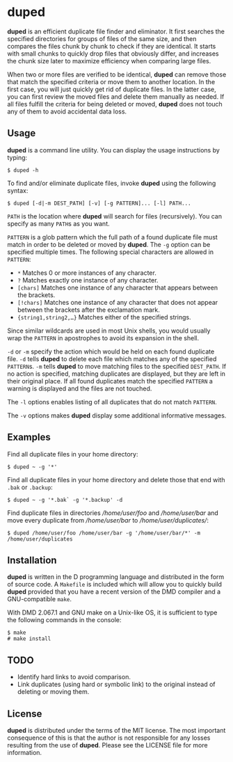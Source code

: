 # duped

**duped** is an efficient duplicate file finder and eliminator.
It first searches the specified directories for groups of files of the same size,
and then compares the files chunk by chunk to check if they are identical.
It starts with small chunks to quickly drop files that obviously differ, and increases the
chunk size later to maximize efficiency when comparing large files.

When two or more files are verified to be identical, **duped** can remove those that match the specified criteria
or move them to another location.
In the first case, you will just quickly get rid of duplicate files. In the latter case, you can first review
the moved files and delete them manually as needed.
If all files fulfill the criteria for being deleted or moved,
**duped** does not touch any of them to avoid accidental data loss.

## Usage

**duped** is a command line utility. You can display the usage instructions by typing:

    $ duped -h

To find and/or eliminate duplicate files, invoke **duped** using the following syntax:

    $ duped [-d|-m DEST_PATH] [-v] [-g PATTERN]... [-l] PATH...

`PATH` is the location where **duped** will search for files (recursively).
You can specify as many `PATH`s as you want.

`PATTERN` is a glob pattern which the full path of a found duplicate file must match in order
to be deleted or moved by **duped**. The `-g` option can be specified multiple times.
The following special characters are allowed in `PATTERN`:

* `*`	Matches 0 or more instances of any character.
* `?`	Matches exactly one instance of any character.
* `[chars]`	Matches one instance of any character that appears between the brackets.
* `[!chars]`	Matches one instance of any character that does not appear between the brackets after the exclamation mark.
* `{string1,string2,…}`	Matches either of the specified strings.

Since similar wildcards are used in most Unix shells, you would usually wrap the `PATTERN` in apostrophes to avoid
its expansion in the shell.

`-d` or `-m` specify the action which would be held on each found duplicate file.
`-d` tells **duped** to delete each file which matches any of the specified `PATTERN`s.
`-m` tells **duped** to move matching files to the specified `DEST_PATH`.
If no action is specified, matching duplicates are displayed, but they are left in their original place.
If all found duplicates match the specified `PATTERN` a warning is displayed and the files are not touched.

The `-l` options enables listing of all duplicates that do not match `PATTERN`.

The `-v` options makes **duped** display some additional informative messages.

## Examples

Find all duplicate files in your home directory:

    $ duped ~ -g '*'

Find all duplicate files in your home directory and delete those that end with `.bak` or `.backup`:

    $ duped ~ -g '*.bak` -g '*.backup' -d

Find duplicate files in directories */home/user/foo* and */home/user/bar* and move every duplicate
from */home/user/bar* to */home/user/duplicates/*:

    $ duped /home/user/foo /home/user/bar -g '/home/user/bar/*' -m /home/user/duplicates

## Installation

**duped** is written in the D programming language and distributed in the form of source code.
A `Makefile` is included which will allow you to quickly build **duped** provided that you have
a recent version of the DMD compiler and a GNU-compatible `make`.

With DMD 2.067.1 and GNU make on a Unix-like OS, it is sufficient to type the following commands
in the console:

    $ make
    # make install

## TODO

* Identify hard links to avoid comparison.
* Link duplicates (using hard or symbolic link) to the original instead of deleting or moving them.

## License

**duped** is distributed under the terms of the MIT license. The most important consequence of this is that
the author is not responsible for any losses resulting from the use of **duped**.
Please see the LICENSE file for more information.
